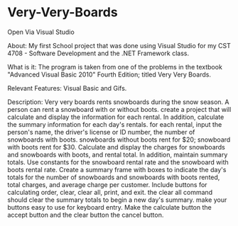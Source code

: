 # Very-Very-Boards
Open Via Visual Studio  

About: My first School project that was done using Visual Studio for my CST 4708 - Software Development and the .NET Framework class.  

What is it: The program is taken from one of the problems in the textbook "Advanced Visual Basic 2010" Fourth Edition; titled Very Very Boards.  

Relevant Features: Visual Basic and Gifs.  

Description: Very very boards rents snowboards during the snow season. A person can rent a snowboard with or without boots. create a project that will calculate and display the information for each rental. In addition, calculate the summary information for each day's rentals. for each rental, input the person's name, the driver's license or ID number, the number of snowboards with boots. snowboards without boots rent for $20; snowboard with boots rent for $30. Calculate and display the charges for snowboards and snowboards with boots, and rental total. In addition, maintain summary totals. Use constants for the snowboard rental rate and the snowboard with boots rental rate. Create a summary frame with boxes to indicate the day's totals for the number of snowboards and snowboards with boots rented, total charges, and average charge per customer. Include buttons for calculating order, clear, clear all, print, and exit. the clear all command should clear the summary totals to begin a new day's summary. make your buttons easy to use for keyboard entry. Make the calculate button the accept button and the clear button the cancel button.
